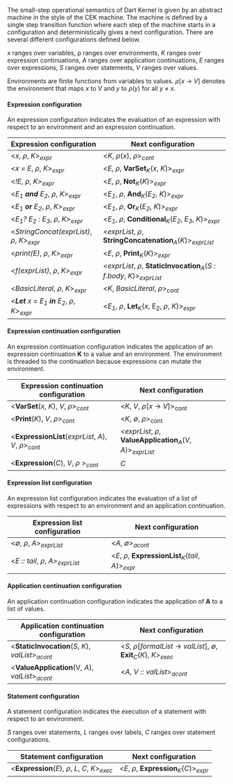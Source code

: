 The small-step operational semantics of Dart Kernel is given by an abstract machine in the style of the CEK machine.  The machine is defined by a single step transition function where each step of the machine starts in a configuration and deterministically gives a next configuration.  There are several different configurations defined below.

_x_ ranges over variables, &rho; ranges over environments, _K_ ranges over expression continuations, _A_ ranges over application continuations, _E_ ranges over expressions, _S_ ranges over statements, _V_ ranges over values.

Environments are finite functions from variables to values.  _&rho;_[_x_ &rarr; _V_] denotes the environment that maps _x_ to _V_ and _y_ to _&rho;_(_y_) for all _y_ &ne; _x_.

#### Expression configuration

An expression configuration indicates the evaluation of an expression with respect to an environment and an expression continuation.

Expression configuration | Next configuration
-- | --
<_x_, _&rho;_, _K_><sub>_expr_</sub> | <_K_, _&rho;_(_x_), _&rho;_><sub>_cont_</sub>
<_x = E_, _&rho;_, _K_><sub>_expr_</sub> | <_E_, _&rho;_, **VarSet**<sub>_K_</sub>(_x_, _K_)><sub>_expr_</sub>
<_!E_, _&rho;_, _K_><sub>_expr_</sub> | <_E_, _&rho;_, **Not**<sub>_K_</sub>(_K_)><sub>_expr_</sub>
<_E<sub>1</sub> **and** E<sub>2</sub>_, _&rho;_, _K_><sub>_expr_</sub> | <_E<sub>1</sub>_, _&rho;_, **And**<sub>_K_</sub>(_E<sub>2</sub>_, _K_)><sub>_expr_</sub>
<_E<sub>1</sub> **or** E<sub>2</sub>_, _&rho;_, _K_><sub>_expr_</sub> | <_E<sub>1</sub>_, _&rho;_, **Or**<sub>_K_</sub>(_E<sub>2</sub>_, _K_)><sub>_expr_</sub>
<_E<sub>1</sub>? E<sub>2</sub> : E<sub>3</sub>_, _&rho;_, _K_><sub>_expr_</sub> | <_E<sub>1</sub>_, _&rho;_, **Conditional**<sub>_K_</sub>(_E<sub>2</sub>_, _E<sub>3</sub>_, _K_)><sub>_expr_</sub>
<_StringConcat(exprList)_, _&rho;_, _K_><sub>_expr_</sub> | <_exprList_, _&rho;_, **StringConcatenation**<sub>_A_</sub>(_K_)><sub>_exprList_</sub>
<_print(E)_, _&rho;_, _K_><sub>_expr_</sub> | <_E_, _&rho;_, **Print**<sub>_K_</sub>(_K_)><sub>_expr_</sub>
<_f(exprList)_, _&rho;_, _K_><sub>_expr_</sub> | <_exprList_, _&rho;_, **StaticInvocation**<sub>_A_</sub>(_S : f.body_, _K_)><sub>_exprList_</sub>
<_BasicLiteral_, _&rho;_, _K_><sub>_expr_</sub> | <_K_, _BasicLiteral_, _&rho;_><sub>_cont_</sub>
<_**Let** x = E<sub>1</sub> **in** E<sub>2</sub>_, _&rho;_, _K_><sub>_expr_</sub> | <_E<sub>1</sub>_, _&rho;_, **Let**<sub>K</sub>(_x_, E<sub>2</sub>, _&rho;_, _K_)><sub>_expr_</sub>


#### Expression continuation configuration

An expression continuation configuration indicates the application of an expression continuation __K__ to a value and an environment.  The environment is threaded to the continuation because expressions can mutate the environment.

Expression continuation configuration | Next configuration
-- | --
<**VarSet**(_x_, _K_), _V_, _&rho;_><sub>_cont_</sub> | <_K_, _V_, _&rho;_[_x_ &rarr; _V_]><sub>cont</sub>
<**Print**(_K_), _V_, _&rho;_><sub>_cont_</sub> |  <_K_, _&empty;_, _&rho;_><sub>cont</sub>
<**ExpressionList**(_exprList_, _A_), _V_, _&rho;_><sub>_cont_</sub> | <_exprList_, _&rho;_, **ValueApplication**<sub>_A_</sub>(_V_, _A_)><sub>_exprList_</sub>
<**Expression**(_C_), _V_, _&rho;_ ><sub>_cont_</sub> | _C_

#### Expression list configuration

An expression list configuration indicates the evaluation of a list of expressions with respect to an environment and an application continuation.

Expression list configuration | Next configuration
--|--
<_&empty;_, _&rho;_, _A_><sub>_exprList_</sub> | <_A_, _&empty;_><sub>_acont_</sub>
<_E :: tail_, _&rho;_, _A_><sub>_exprList_</sub> | <_E_, _&rho;_, **ExpressionList**<sub>_K_</sub>(_tail_, _A_)><sub>_expr_</sub>

#### Application continuation configuration 

An application continuation configuration indicates the application of __A__ to a list of values.

Application continuation configuration | Next configuration
--|--
<**StaticInvocation**(_S_, _K_), _valList_><sub>_acont_</sub> | <_S_, _&rho;_[_formalList_ &rarr; _valList_], _&empty;_, **Exit**<sub>_C_</sub>(_K_), _K_><sub>_exec_</sub>
<**ValueApplication**(V, _A_), _valList_><sub>_acont_</sub> | <_A_, _V :: valList_><sub>_acont_</sub>

#### Statement configuration 

A statement configuration indicates the execution of a statement with respect to an environment.

_S_ ranges over statements, _L_ ranges over labels, _C_ ranges over statement configurations. 

Statement configuration | Next configuration
--|--
<**Expression**(_E_), _&rho;_, _L_, _C_, _K_><sub>_exec_</sub> | <_E_, _&rho;_, **Expression**<sub>_K_</sub>(_C_)><sub>_expr_</sub>
